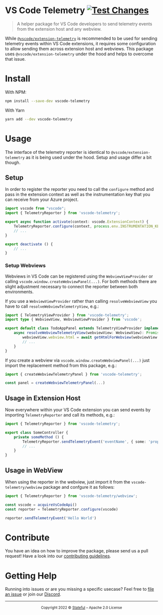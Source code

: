 VS Code Telemetry [![Test Changes](https://github.com/stateful/vscode-telemetry/actions/workflows/test.yml/badge.svg)](https://github.com/stateful/vscode-telemetry/actions/workflows/test.yml)
=================

> A helper package for VS Code developers to send telemetry events from the extension host and any webview.

While [`@vscode/extension-telemetry`](https://www.npmjs.com/package/@vscode/extension-telemetry) is recommended to be used for sending telemetry events within VS Code extensions, it requires some configuration to allow sending them across extension host and webviews. This package uses `@vscode/extension-telemetry` under the hood and helps to overcome that issue.

# Install

With NPM:

```sh
npm install --save-dev vscode-telemetry
```

With Yarn

```sh
yarn add --dev vscode-telemetry
```

# Usage

The interface of the telemetry reporter is identical to `@vscode/extension-telemetry` as it is being used under the hood. Setup and usage differ a bit though.

## Setup

In order to register the reporter you need to call the `configure` method and pass in the extension context as well as the instrumentation key that you can receive from your Azure project.

```ts
import vscode from "vscode";
import { TelemetryReporter } from 'vscode-telemetry';

export async function activate(context: vscode.ExtensionContext) {
    TelemetryReporter.configure(context, process.env.INSTRUMENTATION_KEY!);
    // ...
}

export deactivate () {
    // ...
}
```

### Setup Webviews

Webviews in VS Code can be registered using the `WebviewViewProvider` or calling `vscode.window.createWebviewPanel(...)`. For both methods there are slight adjustment necessary to connect the reporter between both environments.

If you use a `WebviewViewProvider` rather than calling `resolveWebviewView` you have to call `resolveWebviewTelemetryView`, e.g.:

```ts
import { TelemetryViewProvider } from 'vscode-telemetry';
import type { WebviewView, WebviewViewProvider } from 'vscode';

export default class TodoAppPanel extends TelemetryViewProvider implements WebviewViewProvider {
    async resolveWebviewTelemetryView(webviewView: WebviewView): Promise<void> {
        webviewView.webview.html = await getHtmlForWebview(webviewView.webview, this._context);
        // ...
    }
}
```

If you create a webview via `vscode.window.createWebviewPanel(...)` just import the replacement method from this package, e.g.:

```ts
import { createWebviewTelemetryPanel } from 'vscode-telemetry';

const panel = createWebviewTelemetryPanel(...)
```

## Usage in Extension Host

Now everywhere within your VS Code extension you can send events by importing `TelemetryReporter` and call its methods, e.g.:

```ts
import { TelemetryReporter } from 'vscode-telemetry';

export class SomeController {
    private someMethod () {
        TelemetryReporter.sendTelemetryEvent('eventName', { some: 'property' })
        // ...
    }
}
```

## Usage in WebView

When using the reporter in the webview, just import it from the `vscode-telemetry/webview` package and confgure it as follows:

```ts
import { TelemetryReporter } from 'vscode-telemetry/webview';

const vscode = acquireVsCodeApi()
const reporter = TelemetryReporter.configure(vscode)

reporter.sendTelemetryEvent('Hello World')
```

# Contribute

You have an idea on how to improve the package, please send us a pull request! Have a look into our [contributing guidelines](CONTRIBUTING.md).

# Getting Help

Running into issues or are you missing a specific usecase? Feel free to [file an issue](https://github.com/stateful/tangle/issues/new) or join our [Discord](https://discord.gg/BQm8zRCBUY).

---

<p align="center"><small>Copyright 2022 © <a href="http://stateful.com/">Stateful</a> – Apache 2.0 License</small></p>
